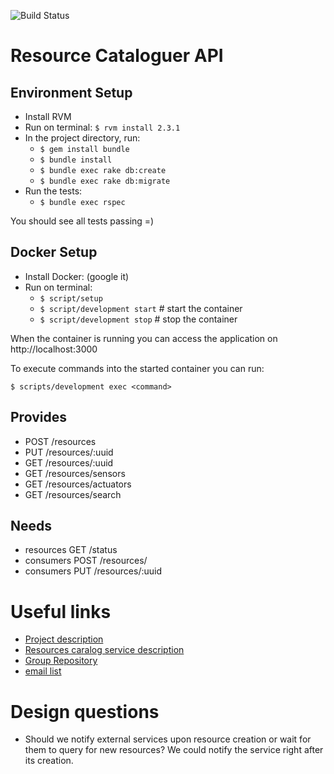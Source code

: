 ![Build Status](https://gitlab.com/smart-city-software-platform/resource-cataloguer/badges/master/build.svg)

Resource Cataloguer API
====================

Environment Setup
-----------------

* Install RVM
* Run on terminal: ```$ rvm install 2.3.1```
* In the project directory, run:
  * ```$ gem install bundle```
  * ```$ bundle install```
  * ```$ bundle exec rake db:create```
  * ```$ bundle exec rake db:migrate```
* Run the tests:
  * ```$ bundle exec rspec```

You should see all tests passing =)

Docker Setup
------------

* Install Docker: (google it)
* Run on terminal:
  * ```$ script/setup```
  * ```$ script/development start``` # start the container
  * ```$ script/development stop```  # stop the container

When the container is running you can access the application on
http://localhost:3000

To execute commands into the started container you can run:

```$ scripts/development exec <command>```

Provides
--------

* POST /resources
* PUT /resources/:uuid
* GET /resources/:uuid
* GET /resources/sensors
* GET /resources/actuators
* GET /resources/search

Needs
-----

* resources GET /status
* consumers POST /resources/
* consumers PUT /resources/:uuid


Useful links
============

* [Project description](https://social.stoa.usp.br/poo2016/projeto/projeto-plataforma-cidades-inteligentes)
* [Resources caralog service description](https://gitlab.com/smart-city-software-platform/resource-cataloguer/wikis/home) 
* [Group Repository](https://gitlab.com/groups/smart-city-software-platform)
* [email list](https://groups.google.com/forum/#!forum/pci-lideres-equipe-de-organizacao-poo-ime-2016)

Design questions
==============

* Should we notify external services upon resource creation or wait for them to query for new resources? We could notify the service right after its creation.
